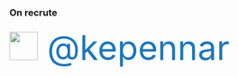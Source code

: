 <!-- .slide: data-background="url(images/slides/intro/zenika-logo-transparent.png) no-repeat center" data-background-size="contain"-->


<h3 class="fragment" >On recrute</h3>

<div style="color:#1C77BC; font-size: 60px" ><img width="50px" src="images/slides/intro/twitter.svg" style="margin:0"/> @kepennar</div>
